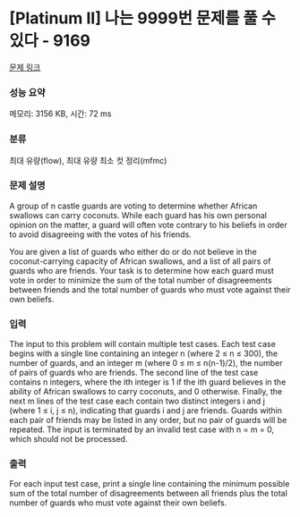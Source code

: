 # [Platinum II] 나는 9999번 문제를 풀 수 있다 - 9169 

[문제 링크](https://www.acmicpc.net/problem/9169) 

### 성능 요약

메모리: 3156 KB, 시간: 72 ms

### 분류

최대 유량(flow), 최대 유량 최소 컷 정리(mfmc)

### 문제 설명

<p>A group of n castle guards are voting to determine whether African swallows can carry coconuts. While each guard has his own personal opinion on the matter, a guard will often vote contrary to his beliefs in order to avoid disagreeing with the votes of his friends.</p>

<p>You are given a list of guards who either do or do not believe in the coconut-carrying capacity of African swallows, and a list of all pairs of guards who are friends. Your task is to determine how each guard must vote in order to minimize the sum of the total number of disagreements between friends and the total number of guards who must vote against their own beliefs.</p>

### 입력 

 <p>The input to this problem will contain multiple test cases. Each test case begins with a single line containing an integer n (where 2 ≤ n ≤ 300), the number of guards, and an integer m (where 0 ≤ m ≤ n(n-1)/2), the number of pairs of guards who are friends. The second line of the test case contains n integers, where the ith integer is 1 if the ith guard believes in the ability of African swallows to carry coconuts, and 0 otherwise. Finally, the next m lines of the test case each contain two distinct integers i and j (where 1 ≤ i, j ≤ n), indicating that guards i and j are friends. Guards within each pair of friends may be listed in any order, but no pair of guards will be repeated. The input is terminated by an invalid test case with n = m = 0, which should not be processed.</p>

### 출력 

 <p>For each input test case, print a single line containing the minimum possible sum of the total number of disagreements between all friends plus the total number of guards who must vote against their own beliefs.</p>

